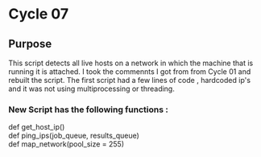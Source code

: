 
<h1>Cycle 07 </h1>
<h2>Purpose</h2>
This script detects all live hosts on a network in which the machine that is running it is attached. I took the commennts I got from from Cycle 01 and rebuilt the script. The first script had a few lines of code , hardcoded ip's and it was not using multiprocessing or threading.

<h3>New Script has the following functions  :</h3>
def get_host_ip()<br>
def ping_ips(job_queue, results_queue)<br>
def map_network(pool_size = 255)<br>
